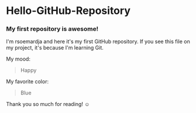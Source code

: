 # Hello-GitHub-Repository
### My first repository is awesome!

I'm rsoemardja and here it's my first GitHub repository.
If you see this file on my project, it's because I'm learning Git.

My mood:

> Happy

My favorite color:

> Blue

Thank you so much for reading! ☺
